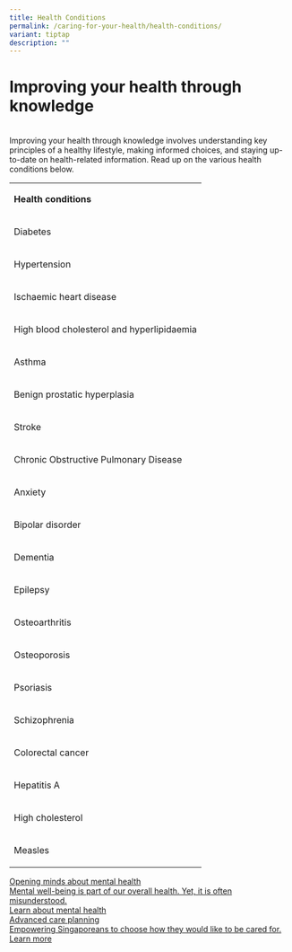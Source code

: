 ```yaml
---
title: Health Conditions
permalink: /caring-for-your-health/health-conditions/
variant: tiptap
description: ""
---
```

<h1><strong>Improving your health through knowledge</strong></h1><p><br>Improving your health through knowledge involves understanding key principles of a healthy lifestyle, making informed choices, and staying up-to-date on health-related information. Read up on the various health conditions below.</p><table><tbody><tr><td rowspan="1" colspan="1"><p><strong>Health conditions</strong></p></td></tr><tr><td rowspan="1" colspan="1"><p>Diabetes</p></td></tr><tr><td rowspan="1" colspan="1"><p>Hypertension</p></td></tr><tr><td rowspan="1" colspan="1"><p>Ischaemic heart disease</p></td></tr><tr><td rowspan="1" colspan="1"><p>High blood cholesterol and hyperlipidaemia</p></td></tr><tr><td rowspan="1" colspan="1"><p>Asthma</p></td></tr><tr><td rowspan="1" colspan="1"><p>Benign prostatic hyperplasia</p></td></tr><tr><td rowspan="1" colspan="1"><p>Stroke</p></td></tr><tr><td rowspan="1" colspan="1"><p>Chronic Obstructive Pulmonary Disease</p></td></tr><tr><td rowspan="1" colspan="1"><p>Anxiety</p></td></tr><tr><td rowspan="1" colspan="1"><p>Bipolar disorder</p></td></tr><tr><td rowspan="1" colspan="1"><p>Dementia</p></td></tr><tr><td rowspan="1" colspan="1"><p>Epilepsy</p></td></tr><tr><td rowspan="1" colspan="1"><p>Osteoarthritis</p></td></tr><tr><td rowspan="1" colspan="1"><p>Osteoporosis</p></td></tr><tr><td rowspan="1" colspan="1"><p>Psoriasis</p></td></tr><tr><td rowspan="1" colspan="1"><p>Schizophrenia</p></td></tr><tr><td rowspan="1" colspan="1"><p>Colorectal cancer</p></td></tr><tr><td rowspan="1" colspan="1"><p>Hepatitis A</p></td></tr><tr><td rowspan="1" colspan="1"><p>High cholesterol</p></td></tr><tr><td rowspan="1" colspan="1"><p>Measles</p></td></tr></tbody></table><p></p><div class="isomer-card-grid"><a rel="noopener noreferrer nofollow" href="https://www.isomer.gov.sg" class="isomer-card"><div class="isomer-card-body"><div class="isomer-card-title">Opening minds about mental health</div><div class="isomer-card-description">Mental well-being is part of our overall health. Yet, it is often misunderstood.</div><div class="isomer-card-link">Learn about mental health</div></div></a><a rel="noopener noreferrer nofollow" href="https://www.isomer.gov.sg" class="isomer-card"><div class="isomer-card-body"><div class="isomer-card-title">Advanced care planning</div><div class="isomer-card-description">Empowering Singaporeans to choose how they would like to be cared for.</div><div class="isomer-card-link">Learn more</div></div></a></div><p></p>